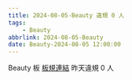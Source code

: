 ```yaml
---
title: 2024-08-05-Beauty 違規 0 人
tags:
    - Beauty
abbrlink: 2024-08-05-Beauty
date: Beauty-2024-08-05 12:00:00
---
```

Beauty 板 [板規連結](https://www.ptt.cc/bbs/Beauty/M.1630069980.A.84B.html)
昨天違規 0 人
